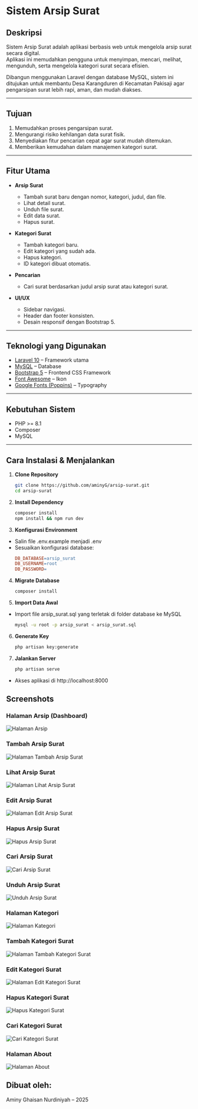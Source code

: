 # Sistem Arsip Surat

## Deskripsi

Sistem Arsip Surat adalah aplikasi berbasis web untuk mengelola arsip surat secara digital.  
Aplikasi ini memudahkan pengguna untuk menyimpan, mencari, melihat, mengunduh, serta mengelola kategori surat secara efisien.

Dibangun menggunakan Laravel dengan database MySQL, sistem ini ditujukan untuk membantu Desa Karangduren di Kecamatan Pakisaji agar pengarsipan surat lebih rapi, aman, dan mudah diakses.

---

## Tujuan

1. Memudahkan proses pengarsipan surat.
2. Mengurangi risiko kehilangan data surat fisik.
3. Menyediakan fitur pencarian cepat agar surat mudah ditemukan.
4. Memberikan kemudahan dalam manajemen kategori surat.

---

## Fitur Utama

-   **Arsip Surat**

    -   Tambah surat baru dengan nomor, kategori, judul, dan file.
    -   Lihat detail surat.
    -   Unduh file surat.
    -   Edit data surat.
    -   Hapus surat.

-   **Kategori Surat**

    -   Tambah kategori baru.
    -   Edit kategori yang sudah ada.
    -   Hapus kategori.
    -   ID kategori dibuat otomatis.

-   **Pencarian**

    -   Cari surat berdasarkan judul arsip surat atau kategori surat.

-   **UI/UX**
    -   Sidebar navigasi.
    -   Header dan footer konsisten.
    -   Desain responsif dengan Bootstrap 5.

---

## Teknologi yang Digunakan

-   [Laravel 10](https://laravel.com/) – Framework utama
-   [MySQL](https://www.mysql.com/) – Database
-   [Bootstrap 5](https://getbootstrap.com/) – Frontend CSS Framework
-   [Font Awesome](https://fontawesome.com/) – Ikon
-   [Google Fonts (Poppins)](https://fonts.google.com/) – Typography

---

## Kebutuhan Sistem

-   PHP >= 8.1
-   Composer
-   MySQL

---

## Cara Instalasi & Menjalankan

1. **Clone Repository**
    ```bash
    git clone https://github.com/aminyG/arsip-surat.git
    cd arsip-surat
    ```
2. **Install Dependency**
    ```bash
    composer install
    npm install && npm run dev
    ```
3. **Konfigurasi Environment**

-   Salin file .env.example menjadi .env
-   Sesuaikan konfigurasi database:
    ```makefile
    DB_DATABASE=arsip_surat
    DB_USERNAME=root
    DB_PASSWORD=
    ```

4. **Migrate Database**
    ```bash
    composer install
    ```
5. **Import Data Awal**

-   Import file arsip_surat.sql yang terletak di folder database ke MySQL
    ```bash
    mysql -u root -p arsip_surat < arsip_surat.sql
    ```

6. **Generate Key**
    ```bash
    php artisan key:generate
    ```
7. **Jalankan Server**
    ```bash
    php artisan serve
    ```

-   Akses aplikasi di http://localhost:8000

## Screenshots

### Halaman Arsip (Dashboard)

![Halaman Arsip](docs/images/arsip_index.png)

### Tambah Arsip Surat

![Halaman Tambah Arsip Surat](docs/images/arsip_create_fill.png)

### Lihat Arsip Surat

![Halaman Lihat Arsip Surat](docs/images/arsip_lihat_atas_arsip_lihat_bawah.jpeg)

### Edit Arsip Surat

![Halaman Edit Arsip Surat](docs/images/arsip_edit.png)

### Hapus Arsip Surat

![Hapus Arsip Surat](docs/images/arsip_hapus.png)

### Cari Arsip Surat

![Cari Arsip Surat](docs/images/arsip_cari.png)

### Unduh Arsip Surat

![Unduh Arsip Surat](docs/images/arsip_unduh.png)

### Halaman Kategori

![Halaman Kategori](docs/images/kategori_index.png)

### Tambah Kategori Surat

![Halaman Tambah Kategori Surat](docs/images/kategori_create.png)

### Edit Kategori Surat

![Halaman Edit Kategori Surat](docs/images/kategori_edit.png)

### Hapus Kategori Surat

![Hapus Kategori Surat](docs/images/kategori_hapus.png)

### Cari Kategori Surat

![Cari Kategori Surat](docs/images/kategori_cari.png)

### Halaman About

![Halaman About](docs/images/about.png)

## Dibuat oleh:

Aminy Ghaisan Nurdiniyah – 2025
